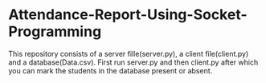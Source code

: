 # Attendance-Report-Using-Socket-Programming

This repository consists of a server fille(server.py), a client file(client.py) and a database(Data.csv). First run server.py and then client.py after which you can mark the students in the database present or absent. 
